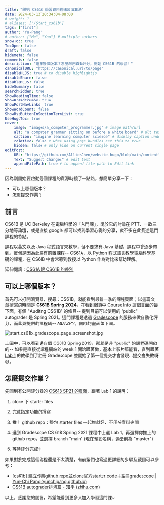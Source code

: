 ```yaml
---
title: "開始 CS61B 學習資料結構及演算法"
date: 2024-03-13T20:34:04+08:00
# weight: 1
# aliases: ["/Start_cs61b"]
tags: ["first"]
author: "Yu-Pang"
# author: ["Me", "You"] # multiple authors
showToc: true
TocOpen: false
draft: false
hidemeta: false
comments: false
description: "選擇哪個版本？怎麼啟用自動評分，開始 CS61B 的學習！"
canonicalURL: "https://canonical.url/to/page"
disableHLJS: true # to disable highlightjs
disableShare: false
disableHLJS: false
hideSummary: false
searchHidden: true
ShowReadingTime: false
ShowBreadCrumbs: true
ShowPostNavLinks: true
ShowWordCount: false
ShowRssButtonInSectionTermList: true
UseHugoToc: true
cover:
    image: "images/a_computer_programmer.jpg" # image path/url
    alt: "a computer grammer sitting on before a white board" # alt text
    caption: "imagine learning computer science" # display caption under cover
    relative: false # when using page bundles set this to true
    hidden: false # only hide on current single page
editPost:
    URL: "https://github.com/AlliesChen/website-hugo/blob/main/content"
    Text: "Suggest Changes" # edit text
    appendFilePath: true # to append file path to Edit link 
---
```


因為剛開始要啟動這個課程的資源時繞了一點路，想簡單分享一下：

- 可以上哪個版本？
- 怎麼提交作業？

## 前言

CS61B 是 UC Berkeley 在電腦科學的「入門課」，關於它的討論在 PTT、一畝三分地等論壇，或是直接 google 都可以找到學習心得的分享，就不多在此贅述這門課程的特點。

課程以英文以及 Java 程式語言來教學，但不要求有 Java 基礎，課程中會逐步帶到。反倒是因為此課有前置課程-- CS61A，以 Python 程式語言教學電腦科學基礎的課程，在 CS61B 中會常聽到教授以 Python 作為對比來幫助理解。

延伸閱讀：[CS61A 跟 CS61B 的差別](https://csdiy.wiki/%E7%BC%96%E7%A8%8B%E5%85%A5%E9%97%A8/CS61A/)

## 可以上哪個版本？

首先可以打開瀏覽器，搜尋：CS61B，就能看到最新一季的課程頁面；以這篇文章撰寫的時間是 **CS61B Spring 2024**，在看到網頁中 [Course Info](https://sp24.datastructur.es/policies/#auditing-cs61b) 這個頁面的最下面，有個 "Auditing CS61B" 的條目-- 提到目前可以使用的 "public" autograder 是 Spring 2021。這門課程是透過 [Gradescope](https://www.gradescope.com/) 的服務來做自動化評分，而此頁提供的課程碼-- *MB7ZPY*，開啟的畫面如下圖。

![start_cs61b_gradescope_page_screenshot.jpg](/images/start_cs61b_gradescope_page_screenshot.jpg)

上圖中，可以看到還有個 CS61B Spring 2019，那就是非 "public" 的課程碼開啟的-- 如果是直接從課程網站的 week 1 開始跟著做，基本上影片都能看，直到跟著 [Lab 1](https://sp24.datastructur.es/labs/lab01/) 的教學到了註冊 Gradescope 並開始了第一個提交才會發現...提交會失敗呀😅。

## 怎麼提交作業？

先回到有公開評分器的 [CS61B SP21 的頁面](https://sp21.datastructur.es/materials/lab/lab1/lab1)，跟著 Lab 1 的說明：

1. clone 下 starter files

2. 完成指定功能的撰寫

3. 推上 github repo；整包 starter files 一起推就好，不用分資料夾開

4. 進到 Gradescope  CS 61B Spring 2021 課程中上選 Lab 1，再選擇你推上的 github repo，並選擇 branch "main" (現在預設名稱，過去則為 "master")

5. 等待評分完成✨

如果對於完成這個流程還是不太清楚，有前輩們也寫過更詳細的步驟及截圖可以參考：

- [[cs61b\] 建立作業github repo並clone官方starter code＋註冊gradescope | Yun-Chi Pang (yunchipang.github.io)](https://yunchipang.github.io/ucberkeley-cs61b-sp18-getting-started.html)
- [CS61B autograder排坑篇 - 知乎 (zhihu.com)](https://zhuanlan.zhihu.com/p/115229260)

以上，感謝您的閱讀，希望能看到更多人加入學習這門課~
